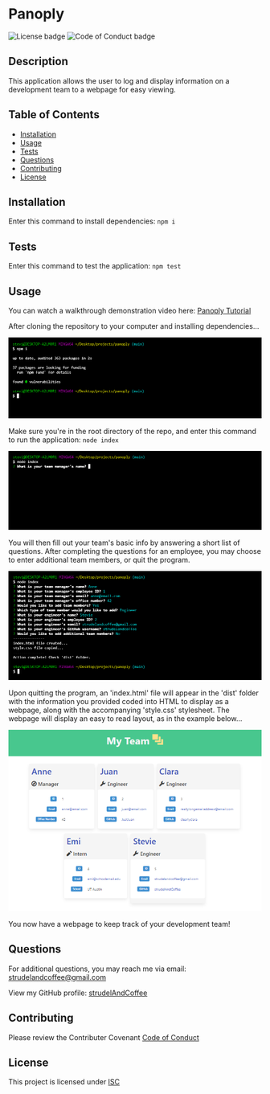 # Panoply

![License badge](https://img.shields.io/badge/License-ISC-green)
![Code of Conduct badge](https://img.shields.io/badge/Contributor%20Covenant-2.1-4baaaa.svg)

## Description

This application allows the user to log and display information on a development team to a webpage for easy viewing.

## Table of Contents

* [Installation](#installation)
* [Usage](#usage)
* [Tests](#tests)
* [Questions](#questions)
* [Contributing](#contributing)
* [License](#license)

## Installation

Enter this command to install dependencies: `npm i`

## Tests

Enter this command to test the application: `npm test`

## Usage

You can watch a walkthrough demonstration video here: [Panoply Tutorial](https://drive.google.com/file/d/1fDaWpmIblp85tBhIc_GjFasayK5Msrqt/view?usp=sharing)

After cloning the repository to your computer and installing dependencies...

![Installing dependencies in Git Bash](https://github.com/strudelAndCoffee/panoply/blob/main/assets/images/demo-screencap-1.png)

Make sure you're in the root directory of the repo, and enter this command to run the application: `node index`

![Running initial command in Git Bash](https://github.com/strudelAndCoffee/panoply/blob/main/assets/images/demo-screencap-2.png)

You will then fill out your team's basic info by answering a short list of questions. After completing the questions for an employee, you may choose to enter additional team members, or quit the program.

![Filling out an employee's info in Git Bash](https://github.com/strudelAndCoffee/panoply/blob/main/assets/images/demo-screencap-3.png)

Upon quitting the program, an 'index.html' file will appear in the 'dist' folder with the information you provided coded into HTML to display as a webpage, along with the accompanying 'style.css' stylesheet. The webpage will display an easy to read layout, as in the example below...

![The generated webpage with cards displaying your team](https://github.com/strudelAndCoffee/panoply/blob/main/assets/images/demo-screencap-4.png)

You now have a webpage to keep track of your development team!

## Questions

For additional questions, you may reach me via email: strudelandcoffee@gmail.com 

View my GitHub profile: [strudelAndCoffee](https://github.com/strudelAndCoffee)

## Contributing

Please review the Contributer Covenant [Code of Conduct](https://www.contributor-covenant.org/version/2/1/code_of_conduct/code_of_conduct.txt)

## License

This project is licensed under [ISC](https://choosealicense.com/licenses/isc)
